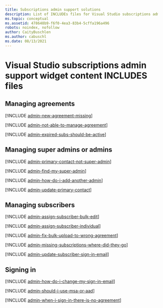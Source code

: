 ```yaml
---
title: Subscriptions admin support solutions 
description: List of INCLUDEs files for Visual Studio subscriptions admin support widget content
ms.topic: conceptual
ms.assetid: 478648b9-f6f0-4ea3-83b4-5cffa196a496
robots: noindex, nofollow
author: CaityBuschlen 
ms.author: cabuschl 
ms.date: 08/13/2021
---
```


# Visual Studio subscriptions admin support widget content INCLUDES files

## Managing agreements

[!INCLUDE [admin-new-agreement-missing](managing-agreements/includes/admin-new-agreement-missing.md)]

[!INCLUDE [admin-not-able-to-manage-agreement](managing-agreements/includes/admin-not-able-to-manage-agreement.md)]

[!INCLUDE [admin-expired-subs-should-be-active](managing-super-admins-or-admins/includes/admin-expired-subs-should-be-active.md)]

## Managing super admins or admins

[!INCLUDE [admin-primary-contact-not-super-admin](managing-super-admins-or-admins/includes/admin-primary-contact-not-super-admin.md)]

[!INCLUDE [admin-find-my-super-admin](managing-super-admins-or-admins/includes/admin-find-my-super-admin.md)]

[!INCLUDE [admin-how-do-i-add-another-admin](managing-super-admins-or-admins/includes/admin-how-do-i-add-another-admin.md)]

[!INCLUDE [admin-update-primary-contact](managing-super-admins-or-admins/includes/admin-update-primary-contact.md)]

## Managing subscribers

[!INCLUDE [admin-assign-subscriber-bulk-edit](managing-subscribers/includes/admin-assign-subscriber-bulk-edit.md)]

[!INCLUDE [admin-assign-subscriber-individual](managing-subscribers/includes/admin-assign-subscriber-individual.md)]

[!INCLUDE [admin-fix-bulk-upload-to-wrong-agreement](managing-subscribers/includes/admin-fix-bulk-upload-to-wrong-agreement.md)]

[!INCLUDE [admin-missing-subscriptions-where-did-they-go](managing-subscribers/includes/admin-missing-subscriptions-where-did-they-go.md)]

[!INCLUDE [admin-update-subscriber-sign-in-email](managing-subscribers/includes/admin-update-subscriber-sign-in-email.md)]


## Signing in

[!INCLUDE [admin-how-do-i-change-my-sign-in-email](signing-in/includes/admin-how-do-i-change-my-sign-in-email.md)]

[!INCLUDE [admin-should-i-use-msa-or-aad](signing-in/includes/admin-should-i-use-msa-or-aad.md)]

[!INCLUDE [admin-when-i-sign-in-there-is-no-agreement](signing-in/includes/admin-when-i-sign-in-there-is-no-agreement.md)]

